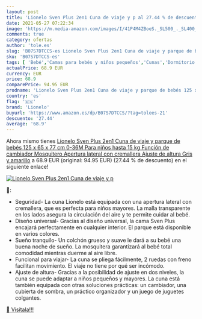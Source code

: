 ```yaml
---
layout: post
title: 'Lionelo Sven Plus 2en1 Cuna de viaje y p al 27.44 % de descuento'
date: 2021-05-27 07:22:34
image: 'https://m.media-amazon.com/images/I/41P4M4ZBoeS._SL500_._SL400_.jpg'
comments: true
category: ofertas
author: 'tole.es'
slug: 'B07S7DTCCS-es Lionelo Sven Plus 2en1 Cuna de viaje y parque de bebés 125...'
sku: 'B07S7DTCCS-es'
tags: [ 'Bebé','Camas para bebés y niños pequeños','Cunas','Dormitorio','Muebles para bebé','bebés','lionelo', ]
actualPrice: 68.9 EUR
currency: EUR
price: 68.9
comparePrice: 94.95 EUR
prodname: 'Lionelo Sven Plus 2en1 Cuna de viaje y parque de bebés 125 x 65 x 77 cm 0-36M Para niños hasta 15 kg Función de cambiador Mosquitero Apertura lateral con cremallera Ajuste de altura Gris y amarillo'
country: 'es'
flag: '🇪🇸'
brand: 'Lionelo'
buyurl: 'https://www.amazon.es/dp/B07S7DTCCS/?tag=tolees-21'
descuento: '27.44'
average: '68.9'
---
```


Ahora mismo tienes [Lionelo Sven Plus 2en1 Cuna de viaje y parque de bebés 125 x 65 x 77 cm 0-36M Para niños hasta 15 kg Función de cambiador Mosquitero Apertura lateral con cremallera Ajuste de altura Gris y amarillo](https://www.amazon.es/dp/B07S7DTCCS/?tag=tolees-21) a 68.9 EUR (original: 94.95 EUR) (27.44 %  de descuento) en el siguiente enlace!

[![Lionelo Sven Plus 2en1 Cuna de viaje y p](https://m.media-amazon.com/images/I/41P4M4ZBoeS._SL500_._SL400_.jpg)](https://www.amazon.es/dp/B07S7DTCCS/?tag=tolees-21)

🔎:

- Seguridad- La cuna Lionelo está equipada con una apertura lateral con cremallera, que es perfecta para niños mayores. La malla transparente en los lados asegura la circulación del aire y te permite cuidar al bebé.
- Diseño universal- Gracias al diseño universal, la cama Sven Plus encajará perfectamente en cualquier interior. El parque está disponible en varios colores.
- Sueño tranquilo- Un colchón grueso y suave le dará a su bebé una buena noche de sueño. La mosquitera garantizará al bebé total comodidad mientras duerme al aire libre.
- Funcional para viajar- La cuna se pliega fácilmente, 2 ruedas con freno facilitan movimiento. El viaje no tiene por qué ser incómodo.
- Ajuste de altura- Gracias a la posibilidad de ajuste en dos niveles, la cuna se puede adaptar a niños pequeños y mayores. La cuna está también equipada con otras soluciones prácticas: un cambiador, una cubierta de sombra, un práctico organizador y un juego de juguetes colgantes.

[🛒 Visítala!!!](https://www.amazon.es/dp/B07S7DTCCS/?tag=tolees-21)
